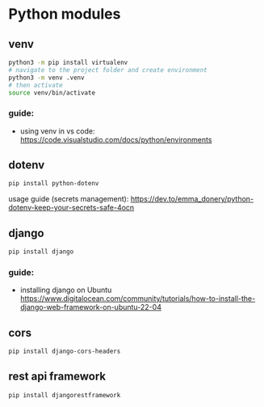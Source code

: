 # Python modules

## venv
```bash
python3 -m pip install virtualenv
# navigate to the project folder and create environment
python3 -m venv .venv
# then activate
source venv/bin/activate
```
### guide:
- using venv in vs code: https://code.visualstudio.com/docs/python/environments


## dotenv
```bash
pip install python-dotenv
```
usage guide (secrets management): https://dev.to/emma_donery/python-dotenv-keep-your-secrets-safe-4ocn

## django
```bash
pip install django
```
### guide:
- installing django on Ubuntu https://www.digitalocean.com/community/tutorials/how-to-install-the-django-web-framework-on-ubuntu-22-04

## cors
``` bash
pip install django-cors-headers
```

## rest api framework
```bash
pip install djangorestframework
```